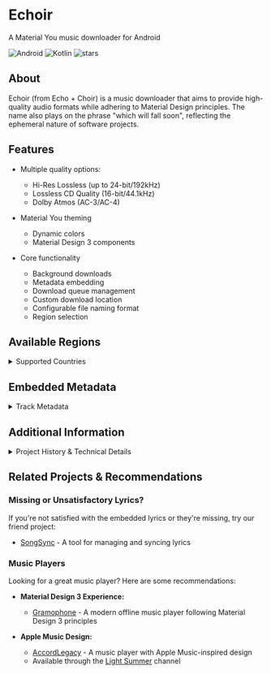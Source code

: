 # Echoir

A Material You music downloader for Android

![Android](https://ziadoua.github.io/m3-Markdown-Badges/badges/Android/android2.svg)
![Kotlin](https://ziadoua.github.io/m3-Markdown-Badges/badges/Kotlin/kotlin2.svg)
![stars](https://m3-markdown-badges.vercel.app/stars/9/2/imjyotiraditya/echoir)

## About

Echoir (from Echo + Choir) is a music downloader that aims to provide high-quality audio formats while adhering to Material Design principles. The name also plays on the phrase "which will fall soon", reflecting the ephemeral nature of software projects.

## Features

- Multiple quality options:
  - Hi-Res Lossless (up to 24-bit/192kHz)
  - Lossless CD Quality (16-bit/44.1kHz)
  - Dolby Atmos (AC-3/AC-4)

- Material You theming
  - Dynamic colors
  - Material Design 3 components

- Core functionality
  - Background downloads
  - Metadata embedding
  - Download queue management
  - Custom download location
  - Configurable file naming format
  - Region selection

## Available Regions

<details>
<summary>Supported Countries</summary>

- 🇧🇷 Brazil (BR)
- 🇫🇮 Finland (FI)
- 🇩🇪 Germany (DE)
- 🇲🇾 Malaysia (MY)
- 🇳🇿 New Zealand (NZ)
- 🇺🇸 United States (US)

</details>

## Embedded Metadata

<details>
<summary>Track Metadata</summary>

- **Basic Track Info**
  - Title
  - Track Number
  - Total Tracks
  - Disc Number
  - Total Discs

- **Album Info**
  - Album Title
  - Release Date
  - Year
  - Copyright
  - Record Label
  - UPC/Barcode

- **Artist Info**
  - Artist(s)
  - Album Artist
  - Composer
  - Lyricist
  - Producer
  - Mixer
  - Engineer
  - Mastering Engineer
  - Additional Performers
  - Additional Producers

- **Additional Metadata**
  - Genre
  - Explicit Flag
  - ISRC
  - Cover Art (1280x1280)
  - Lyrics (Synced if available)
  - Original URL

</details>

## Additional Information

<details>
<summary>Project History & Technical Details</summary>

### History
Echoir is the successor to FluidAC, reimagined with major improvements:
- Comprehensive metadata support
- Background download capabilities
- Full open-source availability
- Significantly reduced APK size

### Technical Notes
- Echoir uses a custom-built minimal version of [ffmpeg-kit](https://github.com/imjyotiraditya/ffmpeg-kit), significantly reduced from the [original by Arthenica](https://github.com/arthenica/ffmpeg-kit). Our build only includes FLAC support, drastically reducing the library size.

- **Why FFmpeg?**
  While Echoir is strictly a downloader (no transcoding), FFmpeg is essential for Hi-Res Lossless content. Here's why:
  - Hi-Res content is delivered via MPEG-DASH with segmented URLs
  - The process:
    1. Download all segments individually
    2. Use simple FFmpeg command: `-i input -c copy output`
    3. The `-c copy` flag ensures:
       - Direct stream copy without re-encoding
       - Pure concatenation of segments
       - No quality loss or modification
  - The code is open-source and can be audited to verify this simple operation

Note: For Lossless CD Quality and Dolby Atmos formats, direct downloads are used without any FFmpeg processing.
</details>

## Related Projects & Recommendations

### Missing or Unsatisfactory Lyrics?

If you're not satisfied with the embedded lyrics or they're missing, try our friend project:
- [SongSync](https://github.com/Lambada10/SongSync/releases/latest) - A tool for managing and syncing lyrics

### Music Players

Looking for a great music player? Here are some recommendations:

- **Material Design 3 Experience:**
  - [Gramophone](https://github.com/AkaneTan/Gramophone) - A modern offline music player following Material Design 3 principles

- **Apple Music Design:**
  - [AccordLegacy](https://github.com/FoedusProgramme/AccordLegacy) - A music player with Apple Music-inspired design
  - Available through the [Light Summer](https://t.me/light_summer) channel
